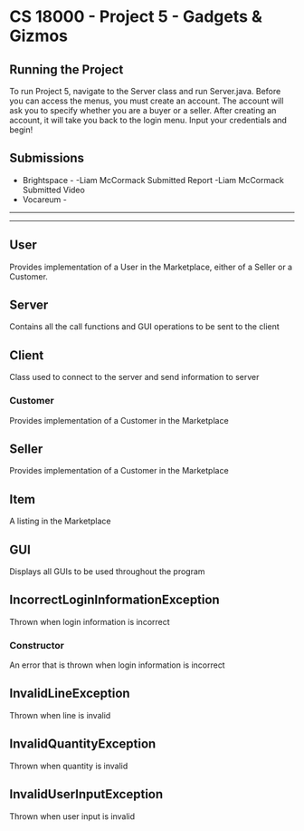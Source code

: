 # CS 18000 - Project 5 - Gadgets & Gizmos

## Running the Project
To run Project 5, navigate to the Server class and run Server.java. Before you can access the menus, you must create an account. The account will ask you to specify whether you are a buyer or a seller. After creating an account, it will take you back to the login menu. Input your credentials and begin!

## Submissions
- Brightspace - 
-Liam McCormack Submitted Report
-Liam McCormack Submitted Video
- Vocareum -
---
___
## User
Provides implementation of a User in the Marketplace, either of a Seller or a Customer.
## Server
Contains all the call functions and GUI operations to be sent to the client
## Client
Class used to connect to the server and send information to server
### Customer
Provides implementation of a Customer in the Marketplace
## Seller
Provides implementation of a Customer in the Marketplace
## Item
A listing in the Marketplace
## GUI
Displays all GUIs to be used throughout the program
## IncorrectLoginInformationException
Thrown when login information is incorrect
### Constructor 
An error that is thrown when login information is incorrect 
## InvalidLineException
Thrown when line is invalid
## InvalidQuantityException
Thrown when quantity is invalid
## InvalidUserInputException
Thrown when user input is invalid

